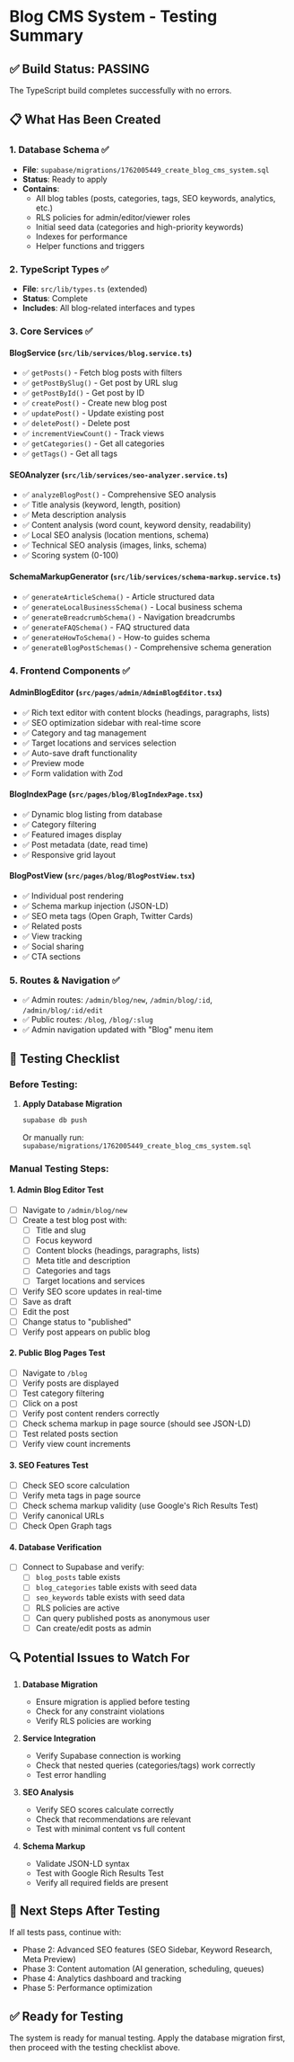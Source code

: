 # Blog CMS System - Testing Summary

## ✅ Build Status: PASSING

The TypeScript build completes successfully with no errors.

## 📋 What Has Been Created

### 1. Database Schema ✅
- **File**: `supabase/migrations/1762005449_create_blog_cms_system.sql`
- **Status**: Ready to apply
- **Contains**:
  - All blog tables (posts, categories, tags, SEO keywords, analytics, etc.)
  - RLS policies for admin/editor/viewer roles
  - Initial seed data (categories and high-priority keywords)
  - Indexes for performance
  - Helper functions and triggers

### 2. TypeScript Types ✅
- **File**: `src/lib/types.ts` (extended)
- **Status**: Complete
- **Includes**: All blog-related interfaces and types

### 3. Core Services ✅

#### BlogService (`src/lib/services/blog.service.ts`)
- ✅ `getPosts()` - Fetch blog posts with filters
- ✅ `getPostBySlug()` - Get post by URL slug
- ✅ `getPostById()` - Get post by ID
- ✅ `createPost()` - Create new blog post
- ✅ `updatePost()` - Update existing post
- ✅ `deletePost()` - Delete post
- ✅ `incrementViewCount()` - Track views
- ✅ `getCategories()` - Get all categories
- ✅ `getTags()` - Get all tags

#### SEOAnalyzer (`src/lib/services/seo-analyzer.service.ts`)
- ✅ `analyzeBlogPost()` - Comprehensive SEO analysis
- ✅ Title analysis (keyword, length, position)
- ✅ Meta description analysis
- ✅ Content analysis (word count, keyword density, readability)
- ✅ Local SEO analysis (location mentions, schema)
- ✅ Technical SEO analysis (images, links, schema)
- ✅ Scoring system (0-100)

#### SchemaMarkupGenerator (`src/lib/services/schema-markup.service.ts`)
- ✅ `generateArticleSchema()` - Article structured data
- ✅ `generateLocalBusinessSchema()` - Local business schema
- ✅ `generateBreadcrumbSchema()` - Navigation breadcrumbs
- ✅ `generateFAQSchema()` - FAQ structured data
- ✅ `generateHowToSchema()` - How-to guides schema
- ✅ `generateBlogPostSchemas()` - Comprehensive schema generation

### 4. Frontend Components ✅

#### AdminBlogEditor (`src/pages/admin/AdminBlogEditor.tsx`)
- ✅ Rich text editor with content blocks (headings, paragraphs, lists)
- ✅ SEO optimization sidebar with real-time score
- ✅ Category and tag management
- ✅ Target locations and services selection
- ✅ Auto-save draft functionality
- ✅ Preview mode
- ✅ Form validation with Zod

#### BlogIndexPage (`src/pages/blog/BlogIndexPage.tsx`)
- ✅ Dynamic blog listing from database
- ✅ Category filtering
- ✅ Featured images display
- ✅ Post metadata (date, read time)
- ✅ Responsive grid layout

#### BlogPostView (`src/pages/blog/BlogPostView.tsx`)
- ✅ Individual post rendering
- ✅ Schema markup injection (JSON-LD)
- ✅ SEO meta tags (Open Graph, Twitter Cards)
- ✅ Related posts
- ✅ View tracking
- ✅ Social sharing
- ✅ CTA sections

### 5. Routes & Navigation ✅
- ✅ Admin routes: `/admin/blog/new`, `/admin/blog/:id`, `/admin/blog/:id/edit`
- ✅ Public routes: `/blog`, `/blog/:slug`
- ✅ Admin navigation updated with "Blog" menu item

## 🧪 Testing Checklist

### Before Testing:
1. **Apply Database Migration**
   ```bash
   supabase db push
   ```
   Or manually run: `supabase/migrations/1762005449_create_blog_cms_system.sql`

### Manual Testing Steps:

#### 1. Admin Blog Editor Test
- [ ] Navigate to `/admin/blog/new`
- [ ] Create a test blog post with:
  - [ ] Title and slug
  - [ ] Focus keyword
  - [ ] Content blocks (headings, paragraphs, lists)
  - [ ] Meta title and description
  - [ ] Categories and tags
  - [ ] Target locations and services
- [ ] Verify SEO score updates in real-time
- [ ] Save as draft
- [ ] Edit the post
- [ ] Change status to "published"
- [ ] Verify post appears on public blog

#### 2. Public Blog Pages Test
- [ ] Navigate to `/blog`
- [ ] Verify posts are displayed
- [ ] Test category filtering
- [ ] Click on a post
- [ ] Verify post content renders correctly
- [ ] Check schema markup in page source (should see JSON-LD)
- [ ] Test related posts section
- [ ] Verify view count increments

#### 3. SEO Features Test
- [ ] Check SEO score calculation
- [ ] Verify meta tags in page source
- [ ] Check schema markup validity (use Google's Rich Results Test)
- [ ] Verify canonical URLs
- [ ] Check Open Graph tags

#### 4. Database Verification
- [ ] Connect to Supabase and verify:
  - [ ] `blog_posts` table exists
  - [ ] `blog_categories` table exists with seed data
  - [ ] `seo_keywords` table exists with seed data
  - [ ] RLS policies are active
  - [ ] Can query published posts as anonymous user
  - [ ] Can create/edit posts as admin

## 🔍 Potential Issues to Watch For

1. **Database Migration**
   - Ensure migration is applied before testing
   - Check for any constraint violations
   - Verify RLS policies are working

2. **Service Integration**
   - Verify Supabase connection is working
   - Check that nested queries (categories/tags) work correctly
   - Test error handling

3. **SEO Analysis**
   - Verify SEO scores calculate correctly
   - Check that recommendations are relevant
   - Test with minimal content vs full content

4. **Schema Markup**
   - Validate JSON-LD syntax
   - Test with Google Rich Results Test
   - Verify all required fields are present

## 📝 Next Steps After Testing

If all tests pass, continue with:
- Phase 2: Advanced SEO features (SEO Sidebar, Keyword Research, Meta Preview)
- Phase 3: Content automation (AI generation, scheduling, queues)
- Phase 4: Analytics dashboard and tracking
- Phase 5: Performance optimization

## ✅ Ready for Testing

The system is ready for manual testing. Apply the database migration first, then proceed with the testing checklist above.

